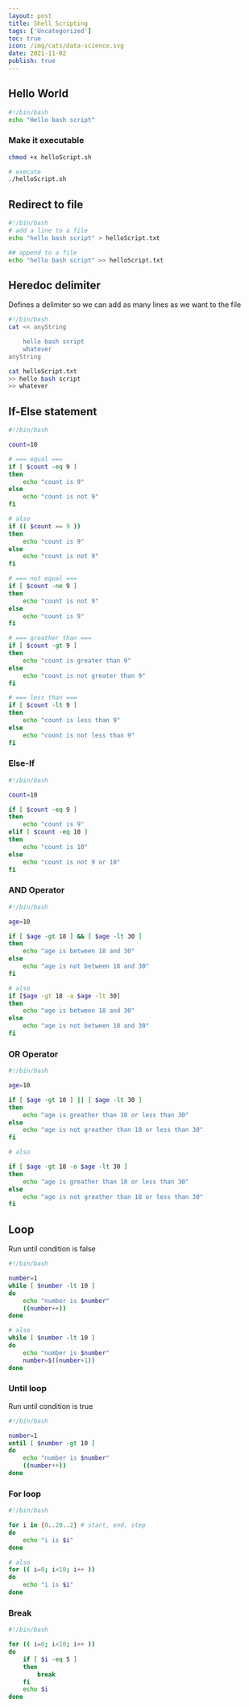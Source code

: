 ```yaml
---
layout: post
title: Shell Scripting
tags: ['Uncategorized']
toc: true
icon: /img/cats/data-science.svg
date: 2021-11-02
publish: true
---
```


## Hello World

```bash
#!/bin/bash
echo "Hello bash script"
```

### Make it executable

```bash
chmod +x helloScript.sh

# execute
./helloScript.sh
```

## Redirect to file

```bash
#!/bin/bash
# add a line to a file
echo "hello bash script" > helloScript.txt

## append to a file
echo "hello bash script" >> helloScript.txt
```

## Heredoc delimiter

Defines a delimiter so we can add as many lines as we want to the file

```bash
#!/bin/bash
cat << anyString

    hello bash script
    whatever
anyString

cat helloScript.txt
>> hello bash script
>> whatever
```

## If-Else statement

```bash
#!/bin/bash

count=10

# === equal ===
if [ $count -eq 9 ]
then
    echo "count is 9"
else
    echo "count is not 9"
fi

# also
if (( $count == 9 ))
then
    echo "count is 9"
else
    echo "count is not 9"
fi

# === not equal ===
if [ $count -ne 9 ]
then
    echo "count is not 9"
else
    echo "count is 9"
fi

# === greather than ===
if [ $count -gt 9 ]
then
    echo "count is greater than 9"
else
    echo "count is not greater than 9"
fi

# === less than ===
if [ $count -lt 9 ]
then
    echo "count is less than 9"
else
    echo "count is not less than 9"
fi
```

### Else-If

```bash
#!/bin/bash

count=10

if [ $count -eq 9 ]
then
    echo "count is 9"
elif [ $count -eq 10 ]
then
    echo "count is 10"
else
    echo "count is not 9 or 10"
fi
```

### AND Operator

```bash
#!/bin/bash

age=10

if [ $age -gt 18 ] && [ $age -lt 30 ]
then
    echo "age is between 18 and 30"
else
    echo "age is not between 18 and 30"
fi

# also
if [$age -gt 18 -a $age -lt 30]
then
    echo "age is between 18 and 30"
else
    echo "age is not between 18 and 30"
fi
```

### OR Operator

```bash
#!/bin/bash

age=10

if [ $age -gt 18 ] || [ $age -lt 30 ]
then
    echo "age is greather than 18 or less than 30"
else
    echo "age is not greather than 18 or less than 30"
fi

# also

if [ $age -gt 18 -o $age -lt 30 ]
then
    echo "age is greather than 18 or less than 30"
else
    echo "age is not greather than 18 or less than 30"
fi
```

## Loop

Run until condition is false
```bash
#!/bin/bash

number=1
while [ $number -lt 10 ]
do
    echo "number is $number"
    ((number++)) 
done

# also
while [ $number -lt 10 ]
do
    echo "number is $number"
    number=$((number+1))
done
```

### Until loop
Run until condition is true
```bash
#!/bin/bash

number=1
until [ $number -gt 10 ]
do
    echo "number is $number"
    ((number++)) 
done
```

### For loop

```bash
#!/bin/bash

for i in {0..20..2} # start, end, step
do
    echo "i is $i"
done

# also
for (( i=0; i<10; i++ ))
do
    echo "i is $i"
done
```

### Break

```bash
#!/bin/bash

for (( i=0; i<10; i++ ))
do
    if [ $i -eq 5 ]
    then
        break
    fi
    echo $i
done
```